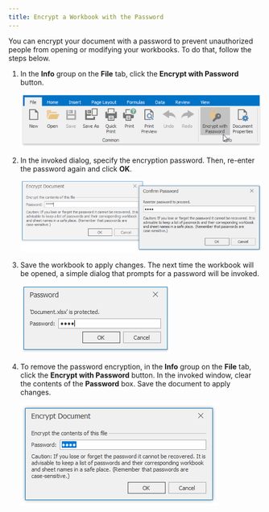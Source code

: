 ```yaml
---
title: Encrypt a Workbook with the Password
---
```

You can encrypt your document with a password to prevent unauthorized people from opening or modifying your workbooks. To do that, follow the steps below.
1. In the **Info** group on the **File** tab, click the **Encrypt with Password** button. 
	
	![Spreadsheet_Protection_Encryption_Ribbon](../../../images/Img126755.png)
2. In the invoked dialog, specify the encryption password. Then, re-enter the password again and click **OK**. 
	
	![Spreadsheet_Protection_Encryption_Dialog](../../../images/Img126756.png)
3. Save the workbook to apply changes. The next time the workbook will be opened, a simple dialog that prompts for a password will be invoked. 
	
	![Spreadsheet_Protection_Encryption_PasswordRequest](../../../images/Img126757.png)
4. To remove the password encryption, in the **Info** group on the **File** tab, click the **Encrypt with Password** button. In the invoked window, clear the contents of the **Password** box. Save the document to apply changes. 
	
	![Spreadsheet_Encryption_Remove](../../../images/Img126862.png)